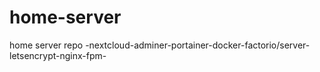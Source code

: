# home-server
home server repo -nextcloud-adminer-portainer-docker-factorio/server-letsencrypt-nginx-fpm-
